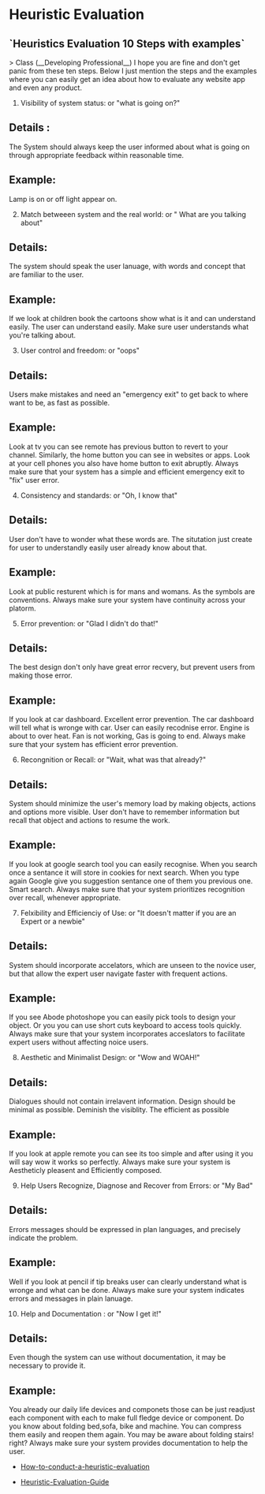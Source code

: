 <h1>Heuristic Evaluation </h1>
<h2>`Heuristics Evaluation 10 Steps with examples` </h2>
> Class (__Developing Professional__) I hope you are fine and don't get panic  from these ten steps. Below I just mention the steps and the examples where you can easily get an idea about how to evaluate any website app and even any product. 

1. Visibility of system status: or "what is going on?"
## Details :
The System should always keep  the user informed about what is going on through appropriate feedback
within  reasonable time.
## Example: 
Lamp is on or off light appear on.

2. Match betweeen system and the real world: or " What are you talking about"
## Details:
The system should speak the user lanuage, with words and concept that are familiar to the user.
## Example:
If we look at children book the cartoons show what is it and can understand easily. The user can 
understand easily. Make sure user understands what you're talking about.

3. User control and freedom: or "oops"
## Details:
Users make mistakes and need an "emergency exit" to get back to where want to be, as fast as possible.
## Example:
Look at tv you can see remote has previous button to revert to your channel. Similarly, the home button 
you can see in websites or apps. Look at your cell phones you also have home button to exit abruptly.
Always make sure that your system has a simple and efficient  emergency exit to "fix" user error.

4. Consistency and standards: or "Oh, I know that"
## Details:
User don't have to wonder what these words are. The situtation just create for user to understandly easily user
already know about that. 
## Example:
Look at public resturent which is for mans and womans. As the symbols are conventions.
Always make sure your system have continuity across your platorm. 

5. Error prevention:  or "Glad I didn't do that!"
## Details:
The best design don't only have great error recvery, but prevent users from making those error.
## Example:
If you look at car dashboard. Excellent error prevention. The car dashboard will tell what is wronge with car.
User can easily recodnise error. Engine is about to over heat. Fan is not working, Gas is going to end.
Always make sure that your system has efficient error prevention.

6. Recongnition or Recall: or "Wait, what was that already?"
## Details:
System should minimize  the user's memory load by making objects, actions and options more visible.
User don't have to remember information but recall that object and actions to resume the work.
## Example:
If you look at google  search tool you can easily recognise. When you search once a sentance it will store in cookies for next search. When you type again Google give you suggestion sentance one of them you previous one. Smart search.
Always make sure that your system prioritizes recognition over recall, whenever appropriate.


7. Felxibility and Efficienciy of Use: or "It doesn't matter if you are an Expert  or a newbie"
## Details: 
System should incorporate accelators, which are unseen to the novice user, but that allow the expert user navigate faster with frequent actions. 
## Example:
If you see Abode photoshope you can easily pick tools to design your object. Or you you can use short cuts keyboard 
to access tools quickly.  
Always make sure that your system incorporates acceslators to facilitate expert users without affecting noice users.

8. Aesthetic and Minimalist Design: or "Wow and WOAH!"
## Details: 
Dialogues should not contain irrelavent information. Design should be minimal as possible. Deminish the visiblity.
The efficient as possible
## Example:
If you look at apple remote you can see its too simple and after using it you will say wow it works so perfectly.
Always make sure your system is Aestheticly pleasent and Efficiently composed.


9. Help Users Recognize, Diagnose and Recover from Errors: or "My Bad"
## Details:
Errors messages should be expressed in plan languages, and precisely indicate the problem.
## Example:
Well if you look at pencil if tip breaks user can clearly understand what is wronge and what can be done.
Always make sure your system indicates errors and messages in plain lanuage.

10. Help and Documentation : or "Now I get it!"
## Details:
Even though the system can use without documentation, it may be necessary to  provide it.
## Example:
You already our daily life devices and componets those can be just readjust each component with each to make full fledge device or component. Do you know about folding bed,sofa, bike and machine. You can compress them easily and reopen them again.
You may be aware about folding stairs! right?
Always make sure your system provides documentation to help the user.

* [How-to-conduct-a-heuristic-evaluation](https://www.nngroup.com/articles/how-to-conduct-a-heuristic-evaluation/)

* [Heuristic-Evaluation-Guide](https://www.sitepoint.com/heuristic-evaluation-guide/)

